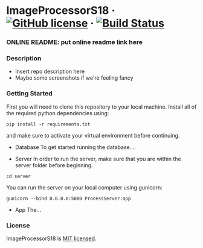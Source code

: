 # ImageProcessorS18 &middot; [![GitHub license](https://img.shields.io/badge/license-MIT-blue.svg)](https://github.com/facebook/react/blob/master/LICENSE) &middot; [![Build Status](https://travis-ci.org/kjans123/ImageProcessorS18.svg?branch=master)](https://travis-ci.org/kjans123/ImageProcessorS18)

### ONLINE README: put online readme link here

### Description

* Insert repo description here
* Maybe some screenshots if we're feeling fancy

### Getting Started
First you will need to clone this repository to your local machine. Install all of the required python dependencies using:
```
pip install -r requirements.txt
```
and make sure to activate your virtual environment before continuing.
* Database
To get started running the database....

* Server
In order to run the server, make sure that you are within the server folder before beginning.
```
cd server
```
You can run the server on your local computer using gunicorn:
```
gunicorn --bind 0.0.0.0:5000 ProcessServer:app
```
* App
The...

### License

ImageProcessorS18 is [MIT licensed](./LICENSE).
